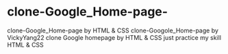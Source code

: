 # clone-Google_Home-page-
clone-Google_Home-page  by HTML &amp; CSS
clone-Googole_Home-page by VickyYang22
clone Google homepage by HTML & CSS just practice my skill HTML & CSS
